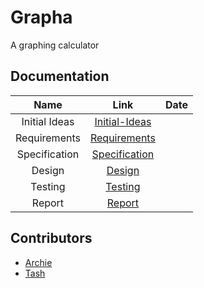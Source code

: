 # Grapha

A graphing calculator

## Documentation

|Name         |Link                                    |Date|
|:-----------:|:--------------------------------------:|:--:|
|Initial Ideas|[Initial-Ideas](doc/InitialIdeas.md) |    |
|Requirements |[Requirements](doc/Requirements.md)  |    |
|Specification|[Specification](doc/Specification.md)|    |
|Design       |[Design](doc/Testing.md)             |    |
|Testing      |[Testing](doc/Testing.md)            |    |
|Report       |[Report](doc/Report.md)              |    |

## Contributors 
- [Archie](https://github.com/thytom)
- [Tash](https://github.com/tashBayliss/) 
